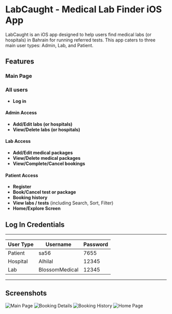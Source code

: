 # LabCaught - Medical Lab Finder iOS App

LabCaught is an iOS app designed to help users find medical labs (or hospitals) in Bahrain for running referred tests. This app caters to three main user types: Admin, Lab, and Patient.

## Features
### Main Page


### All users 
- **Log in**
  
#### Admin Access
- **Add/Edit labs (or hospitals)**
- **View/Delete labs (or hospitals)**

#### Lab Access
- **Add/Edit medical packages**
- **View/Delete medical packages**
- **View/Complete/Cancel bookings**

#### Patient Access
- **Register**
- **Book/Cancel test or package** 
- **Booking history**
- **View labs / tests** (including Search, Sort, Filter)
- **Home/Explore Screen** 

## Log In Credentials

---------------------------------------------
| User Type | Username           | Password |
|-----------|--------------------|----------|
| Patient   | sa56               | 7655     |
| Hospital  | Alhilal            | 12345    |
| Lab       | BlossomMedical     | 12345    |
---------------------------------------------


## Screenshots

![Main Page](Projects/images/MedicalSystem/mainPage.png)
![Booking Details](images/MedicalSystem/bookingDetails.png)
![Booking History](images/MedicalSystem/bookingHistory.png)
![Home Page](images/MedicalSystem/HomePage.png)
